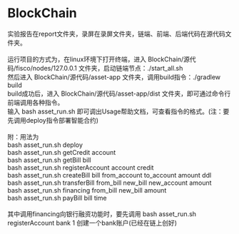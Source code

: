 # BlockChain
实验报告在report文件夹，录屏在录屏文件夹，链端、前端、后端代码在源代码文件夹。<br>
<br>
运行项目的方式为，在linux环境下打开终端，进入 BlockChain/源代码/fisco/nodes/127.0.0.1 文件夹，启动链端节点：./start_all.sh <br>
然后进入 BlockChain/源代码/asset-app 文件夹，调用build指令：./gradlew build <br>
build成功后，进入 BlockChain/源代码/asset-app/dist 文件夹，即可通过命令行前端调用各种指令。<br>
输入 bash asset_run.sh 即可调出Usage帮助文档，可查看指令的格式。(注：要先调用deploy指令部署智能合约)<br> 
<br>
附：用法为<br>
    bash asset_run.sh deploy<br>
    bash asset_run.sh getCredit account<br>
    bash asset_run.sh getBill bill<br>
    bash asset_run.sh registerAccount account credit<br>
    bash asset_run.sh createBill bill from_account to_account amount ddl<br>
    bash asset_run.sh transferBill from_bill new_bill new_account amount<br>
    bash asset_run.sh financing from_bill new_bill amount<br>
    bash asset_run.sh payBill bill time<br>
<br>
其中调用financing向银行融资功能时，要先调用 bash asset_run.sh registerAccount bank 1 创建一个bank账户(已经在链上创好)